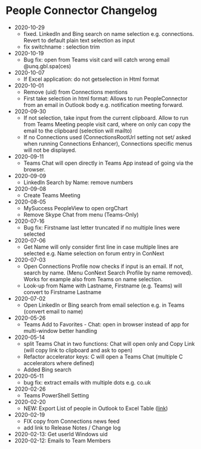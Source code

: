 # People Connector Changelog

* 2020-10-29
  - fixed. LinkedIn and Bing search on name selection e.g. connections. Revert to default plain text selection as input
  - fix switchname : selection trim
* 2020-10-19
  - Bug fix: open from Teams visit card will catch wrong email @unq.gbl.spa(ces)
* 2020-10-07
    * If Excel application: do not getselection in Html format
* 2020-10-01
    * Remove (uid) from Connections mentions
    * First take selection in html format: Allows to run PeopleConnector from an email in Outlook body e.g. notification meeting forward.
* 2020-09-30
    * If not selection, take input from the current clipboard. Allow to run from Teams Meeting people visit card, where on only can copy the email to the clipboard (selection will mailto)
    * If no Connections used (ConnectionsRootUrl setting not set/ asked when running Connections Enhancer), Connections specific menus will not be displayed.
* 2020-09-11
    * Teams Chat will open directly in Teams App instead of going via the browser.
* 2020-09-09
    * LinkedIn Search by Name: remove numbers
* 2020-09-08
    * Create Teams Meeting
* 2020-08-05
    * MySuccess PeopleView to open orgChart
    * Remove Skype Chat from menu (Teams-Only)
* 2020-07-16
    * Bug fix: Firstname last letter truncated if no multiple lines were selected
* 2020-07-06
    * Get Name will only consider first line in case multiple lines are selected e.g. Name selection on forum entry in ConNext
* 2020-07-03
    * Open Connections Profile now checks if input is an email. If not, search by name. (Menu ConNext Search Profile by name removed). Works for example also from Teams on name selection.
    * Look-up from Name with Lastname, Firstname (e.g. Teams) will convert to Firstname Lastname
* 2020-07-02
    * Open LinkedIn or Bing search from email selection e.g. in Teams (convert email to name)
* 2020-05-26
    * Teams Add to Favorites - Chat: open in browser instead of app for multi-window better handling
* 2020-05-14
    * split Teams Chat in two functions: Chat will open only and Copy Link (will copy link to clipboard and ask to open)
    * Refactor accelerator keys: C will open a Teams Chat (multiple C accelerators where defined)
    * Added Bing search
* 2020-05-11
    * bug fix: extract emails with multiple dots e.g. co.uk
* 2020-02-26
    * Teams PowerShell Setting
* 2020-02-20
    * NEW: Export List of people in Outlook to Excel Table ([link](https://connext.conti.de/blogs/tdalon/entry/people_connector_ol2xl))
* 2020-02-19
    * FIX copy from Connections news feed
    * add link to Release Notes / Change log
* 2020-02-13: Get userId Windows uid
* 2020-02-12: Emails to Team Members
